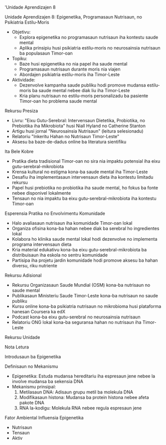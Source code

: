 'Unidade Aprendizajen 8

Unidade Aprendizajen 8: Epigenetika, Programasaun Nutrisaun, no Psikiatria Estilu-Moris
- Objetivu:
  * Explora epigenetika no programasaun nutrisaun iha kontestu saude mental
  * Aplika prinsipiu husi psikiatria estilu-moris no neurosainsia nutrisaun ba populasaun Timor-oan
- Topiku:
  * Baze husi epigenetika no nia papel iha saude mental
  * Programasaun nutrisaun durante moris nia viajen
  * Abordajen psikiatria estilu-moris iha Timor-Leste
- Aktividade:
  * Dezenvolve kampanha saude publiku hodi promove mudansa estilu-moris ba saude mental nebee diak liu iha Timor-Leste
  * Kria planu nutrisaun no estilu-moris personalizadu ba pasiente Timor-oan ho problema saude mental 

Rekursu Presiza

- Livru: "Eixu Gutu-Serebral: Intervensaun Dietetika, Probiotika, no Prebiotika iha Mikrobiota" husi Niall Hyland no Catherine Stanton
- Artigu husi jornal "Neurosainsia Nutrisaun" (leitura selesionadu)
- Relatoriu "Inkeritu Hahan no Nutrisaun Timor-Leste"
- Aksesu ba baze-de-dadus online ba literatura sientifiku

Ita Bele Kobre

- Pratika dieta tradisional Timor-oan no sira nia impaktu potensial iha eixu gutu-serebral-mikrobiota
- Krensa kultural no estigma kona-ba saude mental iha Timor-Leste
- Desafiu iha implementasaun intervensaun dieta iha kontestu limitadu rekursu
- Papel husi prebiotika no probiotika iha saude mental, ho fokus ba fonte nebee disponivel lokalmente
- Tensaun no nia impaktu ba eixu gutu-serebral-mikrobiota iha kontestu Timor-oan

Esperensia Pratika no Envolvimentu Komunidade

- Halo avaliasaun nutrisaun iha komunidade Timor-oan lokal
- Organiza ofisina kona-ba hahan nebee diak ba serebral ho ingredientes lokal
- Kolabora ho klinika saude mental lokal hodi dezenvolve no implementa programa intervensaun dieta
- Kria material edukativu kona-ba eixu gutu-serebral-mikrobiota ba distribuisaun iha eskola no sentru komunidade
- Partisipa iha projetu jardin komunidade hodi promove aksesu ba hahan diversu, riku nutriente

Rekursu Adisional

- Rekursu Organizasaun Saude Mundial (OSM) kona-ba nutrisaun no saude mental
- Publikasaun Ministeriu Saude Timor-Leste kona-ba nutrisaun no saude publiku
- Kursu online kona-ba psikiatria nutrisaun no mikrobioma husi plataforma hanesan Coursera ka edX
- Podcast kona-ba eixu gutu-serebral no neurosainsia nutrisaun
- Relatoriu ONG lokal kona-ba seguransa hahan no nutrisaun iha Timor-Leste

Rekursu Unidade

Nota Letura

Introdusaun ba Epigenetika

Definisaun no Mekanismu
- Epigenetika: Estuda mudansa hereditariu iha espresaun jene nebee la involve mudansa ba sekensia DNA
- Mekanismu prinsipal:
  1. Metilasaun DNA: Adisaun grupu metil ba molekula DNA
  2. Modifikasaun histona: Mudansa ba protein histona nebee afeta pakote DNA
  3. RNA la-kodigu: Molekula RNA nebee regula espresaun jene

Fator Ambiental Influensia Epigenetika
- Nutrisaun
- Tensaun
- Aktiv